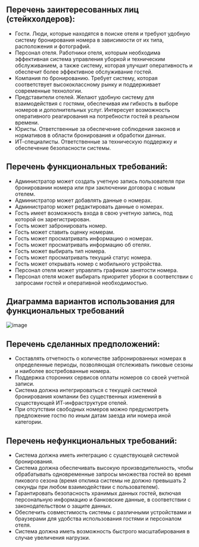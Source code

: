 ## Перечень заинтересованных лиц (стейкхолдеров): ##   

* Гости. Люди, которые находятся в поиске отеля и требуют удобную систему бронирования номера в зависимости от их типа, расположения и фотографий.
* Персонал отеля. Работники отеля, которым необходима эффективная система управления уборкой и техническим обслуживанием, а также систему, которая улучшит оперативность и обеспечит более эффективное обслуживание гостей.
* Компания по бронированию. Требует систему, которая соответствует высококлассному рынку и поддерживает современные технологии. 
* Представители отелей. Желают удобную систему для взаимодействия с гостями, обеспечивая им гибкость в выборе номеров и дополнительных услуг. Интересует возможность оперативного реагирования на потребности гостей в реальном времени.
* Юристы. Ответственные за обеспечение соблюдения законов и нормативов в области бронирования и обработки данных.
* ИТ-специалисты. Ответственные за техническую поддержку и обеспечение безопасности системы. 

## Перечень функциональных требований: ##

* Администратор может создать учетную запись пользователя при бронировании номера или при заключении договора с новым отелем.
* Администратор может добавлять данные о номерах. 
* Администратор может редактировать данные о номерах.
* Гость имеет возможность входа в свою учетную запись, под которой он зарегистрирован.
* Гость может забронировать номер.
* Гость может ставить оценку номерам. 
* Гость может просматривать информацию о номерах.
* Гость может просматривать информацию об отелях. 
* Гость может выбирать тип номера. 
* Гость может просматривать текущий статус номера.
* Гость может открывать номер с мобильного устройства. 
* Персонал отеля может управлять графиком занятости номера. 
* Персонал отеля может выбирать приоритет уборки в соответствии с запросами гостей и оперативной необходимостью.

## Диаграмма вариантов использования для функциональных требований ##

![image](https://github.com/kristyarudnik/Lab/assets/102550294/6f5937da-37a9-4e6d-b29e-6d26467cdf29)


## Перечень сделанных предположений: ##  

* Составлять отчетность о количестве забронированных номерах в определенные периоды, позволяющая отслеживать пиковые сезоны и наиболее востребованные номера. 
* Поддержка сторонних сервисов оплаты номеров со своей учетной записи.
* Система должна интегрироваться с текущей системой бронирования компании без существенных изменений в существующей ИТ-инфраструктуре отелей.
* При отсутствии свободных номеров можно предусмотреть предложение гостю по иным датам заезда или номера иной категории. 

## Перечень нефункциональных требований: ##
* Система должна иметь интеграцию с существующей системой бронирования.
* Система должна обеспечивать высокую производительность, чтобы обрабатывать одновременные запросы множества гостей во время пикового сезона (время отклика системы не должно превышать 2 секунды при любом взаимодействии с пользователем).
* Гарантировать безопасность хранимых данных гостей, включая персональную информацию и банковские данные, в соответствии с законодательством о защите данных. 
* Обеспечить совместимость системы с различными устройствами и браузерами для удобства использования гостями и персоналом отеля.
* Система должна иметь возможность быстрого масштабирования в случае увеличения нагрузки.
